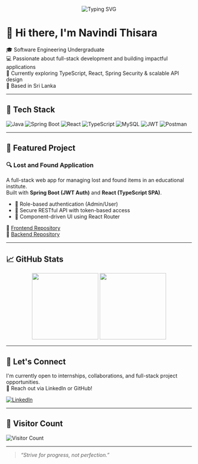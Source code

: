 <p align="center">
  <img src="https://readme-typing-svg.demolab.com?font=Fira+Code&size=22&pause=1000&color=3F8EFF&center=true&vCenter=true&width=750&lines=Hi+I'm+Navindi+Thisara;Full+Stack+Developer+in+Training;Skilled+in+Spring+Boot,+React,+MySQL,+TypeScript;Welcome+to+my+GitHub+profile!" alt="Typing SVG" />
</p>

# 👋 Hi there, I'm Navindi Thisara

🎓 Software Engineering Undergraduate  
💻 Passionate about full-stack development and building impactful applications  
🌱 Currently exploring TypeScript, React, Spring Security & scalable API design  
📍 Based in Sri Lanka

---

## 🔧 Tech Stack

![Java](https://img.shields.io/badge/Java-%23ED8B00.svg?style=for-the-badge&logo=java&logoColor=white)
![Spring Boot](https://img.shields.io/badge/Spring%20Boot-%236DB33F.svg?style=for-the-badge&logo=spring-boot&logoColor=white)
![React](https://img.shields.io/badge/React-%2320232a.svg?style=for-the-badge&logo=react&logoColor=%2361DAFB)
![TypeScript](https://img.shields.io/badge/TypeScript-%23007ACC.svg?style=for-the-badge&logo=typescript&logoColor=white)
![MySQL](https://img.shields.io/badge/MySQL-%2300f.svg?style=for-the-badge&logo=mysql&logoColor=white)
![JWT](https://img.shields.io/badge/JWT-black?style=for-the-badge&logo=JSON%20web%20tokens)
![Postman](https://img.shields.io/badge/Postman-FF6C37?style=for-the-badge&logo=postman&logoColor=white)

---

## 📌 Featured Project

### 🔍 Lost and Found Application
A full-stack web app for managing lost and found items in an educational institute.  
Built with **Spring Boot (JWT Auth)** and **React (TypeScript SPA)**.

- 👤 Role-based authentication (Admin/User)  
- 🔐 Secure RESTful API with token-based access  
- 🧩 Component-driven UI using React Router

🔗 [Frontend Repository](https://github.com/Navindi-Thisara/lostfound-frontend)  
🔗 [Backend Repository](https://github.com/Navindi-Thisara/lostfound-backend)

---

## 📈 GitHub Stats

<div align="center">
  <img src="https://github-readme-stats.vercel.app/api?username=Navindi-Thisara&show_icons=true&theme=default" height="180px" />
  <img src="https://github-readme-stats.vercel.app/api/top-langs/?username=Navindi-Thisara&layout=compact&theme=default" height="180px" />
</div>

---

## 💼 Let's Connect

I'm currently open to internships, collaborations, and full-stack project opportunities.  
📨 Reach out via LinkedIn or GitHub!

[![LinkedIn](https://img.shields.io/badge/LinkedIn-blue?style=for-the-badge&logo=linkedin&logoColor=white)](https://www.linkedin.com/in/your-linkedin-username/)

---

## 👀 Visitor Count

![Visitor Count](https://komarev.com/ghpvc/?username=Navindi-Thisara&label=Profile%20views&color=0e75b6&style=flat)

---

> _“Strive for progress, not perfection.”_
